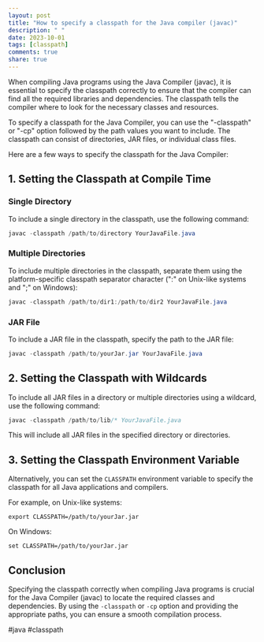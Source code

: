 ```yaml
---
layout: post
title: "How to specify a classpath for the Java compiler (javac)"
description: " "
date: 2023-10-01
tags: [classpath]
comments: true
share: true
---
```


When compiling Java programs using the Java Compiler (javac), it is essential to specify the classpath correctly to ensure that the compiler can find all the required libraries and dependencies. The classpath tells the compiler where to look for the necessary classes and resources.

To specify a classpath for the Java Compiler, you can use the "-classpath" or "-cp" option followed by the path values you want to include. The classpath can consist of directories, JAR files, or individual class files.

Here are a few ways to specify the classpath for the Java Compiler:

## 1. Setting the Classpath at Compile Time

### Single Directory
To include a single directory in the classpath, use the following command:

```java
javac -classpath /path/to/directory YourJavaFile.java
```

### Multiple Directories
To include multiple directories in the classpath, separate them using the platform-specific classpath separator character (":" on Unix-like systems and ";" on Windows):

```java
javac -classpath /path/to/dir1:/path/to/dir2 YourJavaFile.java
```

### JAR File
To include a JAR file in the classpath, specify the path to the JAR file:

```java
javac -classpath /path/to/yourJar.jar YourJavaFile.java
```

## 2. Setting the Classpath with Wildcards

To include all JAR files in a directory or multiple directories using a wildcard, use the following command:

```java
javac -classpath /path/to/lib/* YourJavaFile.java
```
This will include all JAR files in the specified directory or directories.

## 3. Setting the Classpath Environment Variable

Alternatively, you can set the `CLASSPATH` environment variable to specify the classpath for all Java applications and compilers. 

For example, on Unix-like systems:

```shell
export CLASSPATH=/path/to/yourJar.jar
```

On Windows:

```shell
set CLASSPATH=/path/to/yourJar.jar
```

## Conclusion

Specifying the classpath correctly when compiling Java programs is crucial for the Java Compiler (javac) to locate the required classes and dependencies. By using the `-classpath` or `-cp` option and providing the appropriate paths, you can ensure a smooth compilation process.

#java #classpath